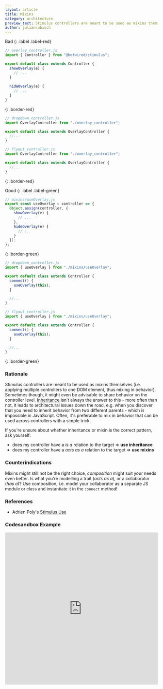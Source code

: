 ```yaml
---
layout: article
title: Mixins
category: architecture
preview_text: Stimulus controllers are meant to be used as mixins themselves (i.e. applying multiple controllers to one DOM element, thus mixing in behavior). Sometimes though, it might even be advisable to share behavior on the controller level.
author: julianrubisch
---
```


Bad
{: .label .label-red}

```js
// overlay_controller.js
import { Controller } from "@hotwired/stimulus";

export default class extends Controller {
  showOverlay(e) {
    // ...
  }
  
  hideOverlay(e) {
    // ...
  }
}
```
{: .border-red}

```js
// dropdown_controller.js
import OverlayController from "./overlay_controller";

export default class extends OverlayController {
  //...
}

// flyout_controller.js
import OverlayController from "./overlay_controller";

export default class extends OverlayController {
  //...
}
```
{: .border-red}

Good
{: .label .label-green}

```js
// mixins/useOverlay.js
export const useOverlay = controller => {
  Object.assign(controller, {
    showOverlay(e) {
      // ...
    },
    hideOverlay(e) {
      // ...
    }
  });
};
```
{: .border-green}

```js
// dropdown_controller.js
import { useOverlay } from "./mixins/useOverlay";

export default class extends Controller {
  connect() {
    useOverlay(this);
  }

  //...
}

// flyout_controller.js
import { useOverlay } from "./mixins/useOverlay";

export default class extends Controller {
  connect() {
    useOverlay(this);
  }

  //...
}
```
{: .border-green}

### Rationale
Stimulus controllers are meant to be used as mixins themselves (i.e. applying multiple controllers to one DOM element, thus mixing in behavior). Sometimes though, it might even be advisable to share behavior on the controller level. [Inheritance](./inheritance.md) isn't always the answer to this - more often than not, it leads to architectural issues down the road, e.g. when you discover that you need to inherit behavior from two different parents - which is impossible in JavaScript. Often, it's preferable to mix in behavior that can be used across controllers with a simple trick.

If you're unsure about whether inheritance or mixin is the correct pattern, ask yourself:

- does my controller have a _is a_ relation to the target => **use inheritance**
- does my controller have a _acts as a_ relation to the target => **use mixins**

### Counterindications
Mixins might still not be the right choice, *composition* might suit your needs even better. Is what you're modelling a trait (_acts as a_), or a collaborator (_has a_)? Use composition, i.e. model your collaborator as a separate JS module or class and instantiate it in the `connect` method!

### References
- Adrien Poly's [Stimulus Use](https://github.com/stimulus-use/stimulus-use)

### Codesandbox Example

<iframe
     src="https://codesandbox.io/embed/recursing-almeida-2kutm?fontsize=14&hidenavigation=1&module=%2Fsrc%2Fmixins%2FuseOverlay.js&theme=dark"
     style="width:100%; height:500px; border:0; border-radius: 4px; overflow:hidden;"
     title="recursing-almeida-2kutm"
     allow="accelerometer; ambient-light-sensor; camera; encrypted-media; geolocation; gyroscope; hid; microphone; midi; payment; usb; vr; xr-spatial-tracking"
     sandbox="allow-autoplay allow-forms allow-modals allow-popups allow-presentation allow-same-origin allow-scripts"
   ></iframe>

